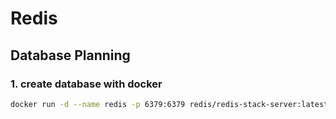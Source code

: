 # Redis

## Database Planning

### 1. create database with docker

```sh
docker run -d --name redis -p 6379:6379 redis/redis-stack-server:latest
```
